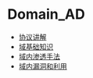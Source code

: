 # Domain_AD


+ [协议讲解](Protocol_Explanation/index.md)
+ [域基础知识](Basic_knowledge_of_the_domain/index.md)
+ [域内渗透手法](Penetration_techniques_within_the_domain/index.md)
+ [域内漏洞和利用](Domain_vulnerabilities_and_exploitation/index.md)